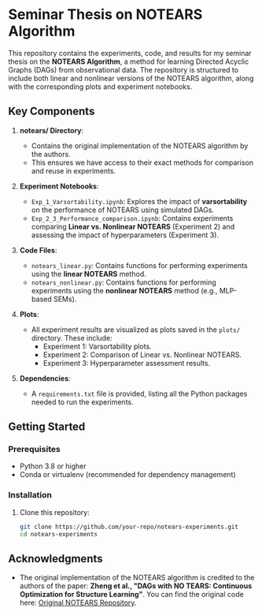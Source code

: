 # Seminar Thesis on NOTEARS Algorithm

This repository contains the experiments, code, and results for my seminar thesis on the **NOTEARS Algorithm**, a method for learning Directed Acyclic Graphs (DAGs) from observational data. The repository is structured to include both linear and nonlinear versions of the NOTEARS algorithm, along with the corresponding plots and experiment notebooks.

## Key Components

1. **notears/ Directory**:
   - Contains the original implementation of the NOTEARS algorithm by the authors.
   - This ensures we have access to their exact methods for comparison and reuse in experiments.

2. **Experiment Notebooks**:
   - `Exp_1_Varsortability.ipynb`: Explores the impact of **varsortability** on the performance of NOTEARS using simulated DAGs.
   - `Exp_2_3_Performance_comparison.ipynb`: Contains experiments comparing **Linear vs. Nonlinear NOTEARS** (Experiment 2) and assessing the impact of hyperparameters (Experiment 3).

3. **Code Files**:
   - `notears_linear.py`: Contains functions for performing experiments using the **linear NOTEARS** method.
   - `notears_nonlinear.py`: Contains functions for performing experiments using the **nonlinear NOTEARS** method (e.g., MLP-based SEMs).

4. **Plots**:
   - All experiment results are visualized as plots saved in the `plots/` directory. These include:
     - Experiment 1: Varsortability plots.
     - Experiment 2: Comparison of Linear vs. Nonlinear NOTEARS.
     - Experiment 3: Hyperparameter assessment results.

5. **Dependencies**:
   - A `requirements.txt` file is provided, listing all the Python packages needed to run the experiments.

## Getting Started

### Prerequisites
- Python 3.8 or higher
- Conda or virtualenv (recommended for dependency management)

### Installation
1. Clone this repository:
   ```bash
   git clone https://github.com/your-repo/notears-experiments.git
   cd notears-experiments


## Acknowledgments
- The original implementation of the NOTEARS algorithm is credited to the authors of the paper: **Zheng et al., "DAGs with NO TEARS: Continuous Optimization for Structure Learning"**. You can find the original code here: [Original NOTEARS Repository](https://github.com/xunzheng/notears).
